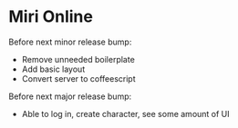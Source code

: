 Miri Online
===========

Before next minor release bump:
 - Remove unneeded boilerplate
 - Add basic layout
 - Convert server to coffeescript

Before next major release bump:
 - Able to log in, create character, see some amount of UI